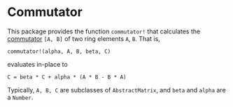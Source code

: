 # Commutator

This package provides the function `commutator!` that calculates the
[commutator](https://en.wikipedia.org/wiki/Commutator)
`[A, B]` of two ring elements `A`, `B`. That is,


    commutator!(alpha, A, B, beta, C)

evaluates in-place to

    C = beta * C + alpha * (A * B - B * A)


Typically, `A, B, C` are subclasses of `AbstractMatrix`, and `beta` and `alpha`
are a `Number`.
